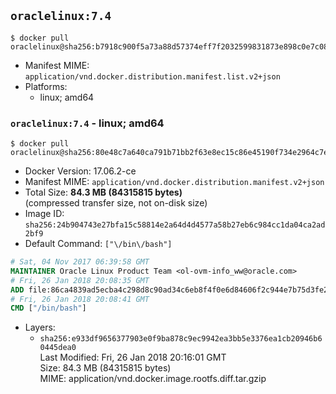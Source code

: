 ## `oraclelinux:7.4`

```console
$ docker pull oraclelinux@sha256:b7918c900f5a73a88d57374eff7f2032599831873e898c0e7c08d955de4fd09e
```

-	Manifest MIME: `application/vnd.docker.distribution.manifest.list.v2+json`
-	Platforms:
	-	linux; amd64

### `oraclelinux:7.4` - linux; amd64

```console
$ docker pull oraclelinux@sha256:80e48c7a640ca791b71bb2f63e8ec15c86e45190f734e2964c7e949c3b06ba1a
```

-	Docker Version: 17.06.2-ce
-	Manifest MIME: `application/vnd.docker.distribution.manifest.v2+json`
-	Total Size: **84.3 MB (84315815 bytes)**  
	(compressed transfer size, not on-disk size)
-	Image ID: `sha256:24b904743e27bfa15c58814e2a64d4d4577a58b27eb6c984cc1da04ca2ad2bf9`
-	Default Command: `["\/bin\/bash"]`

```dockerfile
# Sat, 04 Nov 2017 06:39:58 GMT
MAINTAINER Oracle Linux Product Team <ol-ovm-info_ww@oracle.com>
# Fri, 26 Jan 2018 20:08:35 GMT
ADD file:86ca4839ad5ecba4c298d8c90ad34c6eb8f4f0e6d84606f2c944e7b75d3fe2bc in / 
# Fri, 26 Jan 2018 20:08:41 GMT
CMD ["/bin/bash"]
```

-	Layers:
	-	`sha256:e933df9656377903e0f9ba878c9ec9942ea3bb5e3376ea1cb20946b60445dea0`  
		Last Modified: Fri, 26 Jan 2018 20:16:01 GMT  
		Size: 84.3 MB (84315815 bytes)  
		MIME: application/vnd.docker.image.rootfs.diff.tar.gzip
